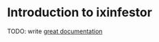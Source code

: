 # Introduction to ixinfestor

TODO: write [great documentation](http://jacobian.org/writing/what-to-write/)
